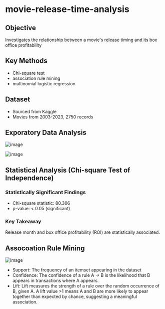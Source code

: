 # movie-release-time-analysis
## Objective
Investigates the relationship between a movie's release timing and its box office profitability
## Key Methods
- Chi-square test
- association rule mining
- multinomial logistic regression
## Dataset
- Sourced from Kaggle 
- Movies from 2003-2023, 2750 records
## Exporatory Data Analysis 
![image](https://github.com/user-attachments/assets/b3e2c94e-aad7-4e04-b540-f628d42b8c8f)

![image](https://github.com/user-attachments/assets/f764564d-43d8-41a4-8017-c91edf39aac3)
## Statistical Analysis (Chi-square Test of Independence)
### Statistically Significant Findings
- Chi-square statistic: 80.306
- p-value: < 0.05 (significant)
### Key Takeaway 
Release month and box office profitability (ROI) are statistically associated.
## Assocoation Rule Mining
![image](https://github.com/user-attachments/assets/1effecaf-b47f-41d0-9ae6-8cdff6a40681)
- Support: The frequency of an itemset appearing in the dataset
- Confidence: The confidence of a rule A → B is the likelihood that B appears in transactions where A appears.
- Lift:  Lift measures the strength of a rule over the random occurrence of B, given A. A lift value >1 means A and B are more likely to appear together than expected by chance, suggesting a meaningful association.












